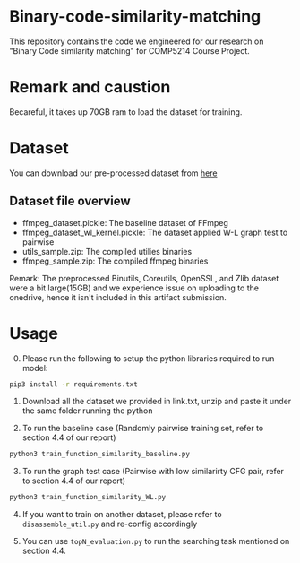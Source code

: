 # Binary-code-similarity-matching 

This repository contains the code we engineered for our research on "Binary Code similarity matching" for COMP5214 Course Project. 

# Remark and caustion

Becareful, it takes up 70GB ram to load the dataset for training.

# Dataset

You can download our pre-processed dataset from [here](https://hkustconnect-my.sharepoint.com/:f:/g/personal/wkwongal_connect_ust_hk/EpwO-aH7DdlNraeOb91W3OUBHSs-H6FZHNTHCpwOLChoqQ?e=Exy8DT)

## Dataset file overview
- ffmpeg_dataset.pickle: The baseline dataset of FFmpeg
- ffmpeg_dataset_wl_kernel.pickle: The dataset applied W-L graph test to pairwise
- utils_sample.zip: The compiled utilies binaries 
- ffmpeg_sample.zip: The compiled ffmpeg binaries 

Remark: The preprocessed Binutils, Coreutils, OpenSSL, and Zlib dataset were a bit large(15GB) and we experience issue on uploading to the onedrive, hence it isn't included in this artifact submission. 

# Usage

0. Please run the following to setup the python libraries required to run model:

```bash
pip3 install -r requirements.txt
```

1. Download all the dataset we provided in link.txt, unzip and paste it under the same folder running the python

2. To run the baseline case (Randomly pairwise training set, refer to section 4.4 of our report)

```bash
python3 train_function_similarity_baseline.py
```

3. To run the graph test case (Pairwise with low similarirty CFG pair, refer to section 4.4 of our report)

```bash
python3 train_function_similarity_WL.py
```

4. If you want to train on another dataset, please refer to ```disassemble_util.py``` and re-config accordingly 

5. You can use ```topN_evaluation.py``` to run the searching task mentioned on section 4.4. 

